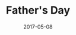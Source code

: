---
title: Father's Day
date: '2017-05-08'
thumb_image: images/mar-2yo/fathers-day.jpg
thumb_image_alt: Father's Day
image: images/mar-2yo/fathers-day.jpg
image_alt: Father's Day
template: project
---	